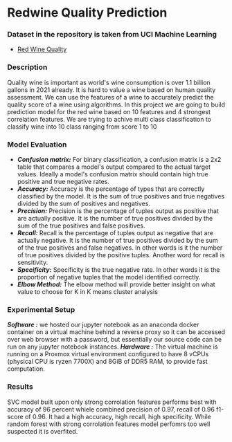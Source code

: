 # Redwine Quality Prediction #

### Dataset in the repository is taken from UCI Machine Learning ###
- [Red Wine Quality](https://www.kaggle.com/datasets/uciml/red-wine-quality-cortez-et-al-2009)

### Description ###

Quality wine is important as world's wine consumption is over 1.1 billion gallons in 2021 already. It is hard to value a wine based on human quality assessment. We can use the features of a wine to accurately predict the quality score of a wine using algorithms. In this project we are going to build prediction model for the red wine based on 10 features and 4 strongest correlation features. We are trying to achive multi class classification to classify wine into 10 class ranging from score 1 to 10

### Model Evaluation ###

- ***Confusion matrix:*** For binary classification, a confusion matrix is a 2x2 table that compares a model's output compared to the actual target values. Ideally a model's confusion matrix should contain high true positive and true negative rates.
- ***Accuracy:*** Accuracy is the percentage of types that are correctly classified by the model. It is the sum
of true positives and true negatives divided by the sum of positives and negatives.
- ***Precision:*** Precision is the percentage of tuples output as positive that are actually positive. It is the number of true positives divided by the sum of the true positives and false positives.
- ***Recall:*** Recall is the percentage of tuples output as negative that are actually negative. It is the number of true positives divided by the sum of the true positives and false negatives. In other words is it the number of true positives divided by the positive tuples. Another word for recall is sensitivity.
- ***Specificity:*** Specificity is the true negative rate. In other words it is the proportion of negative tuples that the model identified correctly.
- ***Elbow Method:*** The elbow method will provide better insight on what value to choose for K in K means cluster analysis

### Experimental Setup ###
***Software :*** we hosted our jupyter notebook as an anaconda docker container on a virtual machine behind a reverse proxy so it can be accessed over web browser with a password, but essentially our source code can be run on any jupyter notebook instances.
***Hardware :*** The virtual machine is running on a Proxmox virtual environment configured to have 8 vCPUs (physical CPU is ryzen 7700X) and 8GiB of DDR5 RAM, to provide fast computation.

### Results ###
SVC model built upon only strong corrolation features performs best with accuracy of 96 percent whiele combined precision of 0.97, recall of 0.96 f1-score of 0.96. It had a high accuracy, high recall, high specificity. While random forest with strong corrolation features model perfomrs too well suspected it is overfited.
